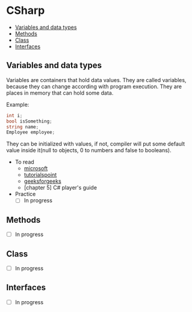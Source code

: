 # CSharp

- [Variables and data types](#variables-and-data-types)
- [Methods](#methods)
- [Class](#class)
- [Interfaces](#interfaces)

## Variables and data types
Variables are containers that hold data values. They are called variables, because they can change according with program execution. They are places in memory that can hold some data.

Example:
```C#
int i;
bool isSomething;
string name;
Employee employee;
```
They can be initialized with values, if not, compiler will put some default value inside it(null to objects, 0 to numbers and false to booleans).

- To read
	- [microsoft](https://learn.microsoft.com/pt-br/dotnet/csharp/language-reference/language-specification/variables)
	- [tutorialspoint](https://www.tutorialspoint.com/csharp/csharp_variables.htm)
	- [geeksforgeeks](https://www.geeksforgeeks.org/c-sharp-types-of-variables/)
	- [chapter 5] C# player's guide
- Practice
	- [ ] In progress

## Methods
- [ ] In progress

## Class
- [ ] In progress

## Interfaces
- [ ] In progress